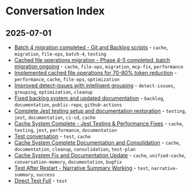 # Conversation Index

## 2025-07-01

- [Batch 4 migration completed - Git and Backlog scripts](2025-07-01-23-24-59-batch-4-migration-completed-git-and-backlog-script.md) - `cache`, `migration`, `file-ops`, `batch-4`, `testing`
- [Cached file operations migration - Phase 4-5 completed, batch migration ongoing](2025-07-01-23-09-29-cached-file-operations-migration-phase-4-5-complet.md) - `cache`, `file-ops`, `migration`, `mcp-fix`, `performance`
- [Implemented cached file operations for 70-80% token reduction](2025-07-01-21-59-13-implemented-cached-file-operations-for-70-80-token.md) - `performance`, `cache`, `file-ops`, `optimization`
- [Improved detect-issues with intelligent grouping](2025-07-01-21-07-08-improved-detect-issues-with-intelligent-grouping.md) - `detect-issues`, `grouping`, `optimization`, `cleanup`
- [Fixed backlog system and updated documentation](2025-07-01-20-41-05-fixed-backlog-system-and-updated-documentation.md) - `backlog`, `documentation`, `public-repo`, `github-actions`
- [Complete Jest testing setup and documentation restoration](2025-07-01-16-47-43-complete-jest-testing-setup-and-documentation-rest.md) - `testing`, `jest`, `documentation`, `ci-cd`, `cache`
- [Cache System Complete - Jest Testing & Performance Fixes](2025-07-01-15-58-32-cache-system-complete-jest-testing-performance-fix.md) - `cache`, `testing`, `jest`, `performance`, `documentation`
- [Test conversation](2025-07-01-15-13-25-test-conversation.md) - `test`, `cache`
- [Cache System Complete Documentation and Consolidation](2025-07-01-14-27-52-cache-system-complete-documentation-and-consolidat.md) - `cache`, `documentation`, `cleanup`, `consolidation`, `test-plan`
- [Cache System Fix and Documentation Update](2025-07-01-13-24-44-cache-system-fix-and-documentation-update.md) - `cache`, `unified-cache`, `conversation-memory`, `documentation`, `bugfix`
- [Test After Restart - Narrative Summary Working](2025-07-01-12-28-58-test-after-restart-narrative-summary-working.md) - `test`, `narrative-summary`, `success`
- [Direct Test Full](2025-07-01-12-17-18-direct-test-full.md) - `test`


